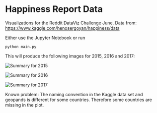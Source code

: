 # Happiness Report Data
Visualizations for the Reddit DataViz Challenge June.
Data from: https://www.kaggle.com/henosergoyan/happiness/data

Either use the Jupyter Notebook or run

```shell
python main.py
```

This will produce the following images for 2015, 2016 and 2017:

![Summary for 2015](https://github.com/camminady/DataVisJune/2015_overview.png)

![Summary for 2016](https://github.com/camminady/DataVisJune/2016_overview.png)

![Summary for 2017](https://github.com/camminady/DataVisJune/2017_overview.png)



Known problem: The naming convention in the Kaggle data set and geopands is different for some countries. Therefore some countries are missing in the plot.
